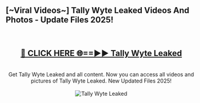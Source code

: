 <h2>[~Viral Videos~] Tally Wyte Leaked Videos And Photos - Update Files 2025!</h2>
<br>
<div align="center">
<h2><a href="https://top-ai-tools.click/QrbHav" rel="nofollow">🔴 CLICK HERE 🌐==►► Tally Wyte Leaked</a></h2>
<br>
Get Tally Wyte Leaked and all content. Now you can access all videos and pictures of Tally Wyte Leaked. New Updated Files 2025!
<br>
<br>
<a href="https://top-ai-tools.click/QrbHav" rel="nofollow" data-target="animated-image.originalLink"><img src="https://i.ibb.co.com/WyWwxjT/player-gif2.gif" alt="Tally Wyte Leaked" style="max-width: 100%; display: inline-block;" data-target="animated-image.originalImage"></a>
</div>
<br>